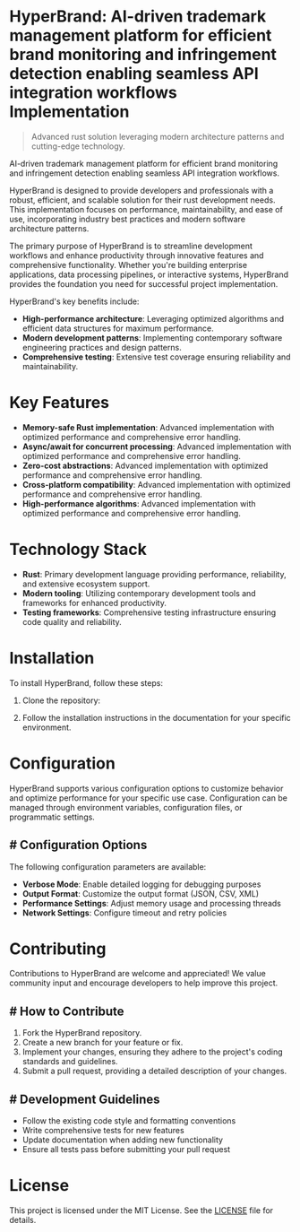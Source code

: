 <!-- fallback_HyperBrand_20250727060229_32134 -->

# HyperBrand: AI-driven trademark management platform for efficient brand monitoring and infringement detection enabling seamless API integration workflows Implementation
> Advanced rust solution leveraging modern architecture patterns and cutting-edge technology.

AI-driven trademark management platform for efficient brand monitoring and infringement detection enabling seamless API integration workflows.

HyperBrand is designed to provide developers and professionals with a robust, efficient, and scalable solution for their rust development needs. This implementation focuses on performance, maintainability, and ease of use, incorporating industry best practices and modern software architecture patterns.

The primary purpose of HyperBrand is to streamline development workflows and enhance productivity through innovative features and comprehensive functionality. Whether you're building enterprise applications, data processing pipelines, or interactive systems, HyperBrand provides the foundation you need for successful project implementation.

HyperBrand's key benefits include:

* **High-performance architecture**: Leveraging optimized algorithms and efficient data structures for maximum performance.
* **Modern development patterns**: Implementing contemporary software engineering practices and design patterns.
* **Comprehensive testing**: Extensive test coverage ensuring reliability and maintainability.

# Key Features

* **Memory-safe Rust implementation**: Advanced implementation with optimized performance and comprehensive error handling.
* **Async/await for concurrent processing**: Advanced implementation with optimized performance and comprehensive error handling.
* **Zero-cost abstractions**: Advanced implementation with optimized performance and comprehensive error handling.
* **Cross-platform compatibility**: Advanced implementation with optimized performance and comprehensive error handling.
* **High-performance algorithms**: Advanced implementation with optimized performance and comprehensive error handling.

# Technology Stack

* **Rust**: Primary development language providing performance, reliability, and extensive ecosystem support.
* **Modern tooling**: Utilizing contemporary development tools and frameworks for enhanced productivity.
* **Testing frameworks**: Comprehensive testing infrastructure ensuring code quality and reliability.

# Installation

To install HyperBrand, follow these steps:

1. Clone the repository:


2. Follow the installation instructions in the documentation for your specific environment.

# Configuration

HyperBrand supports various configuration options to customize behavior and optimize performance for your specific use case. Configuration can be managed through environment variables, configuration files, or programmatic settings.

## # Configuration Options

The following configuration parameters are available:

* **Verbose Mode**: Enable detailed logging for debugging purposes
* **Output Format**: Customize the output format (JSON, CSV, XML)
* **Performance Settings**: Adjust memory usage and processing threads
* **Network Settings**: Configure timeout and retry policies

# Contributing

Contributions to HyperBrand are welcome and appreciated! We value community input and encourage developers to help improve this project.

## # How to Contribute

1. Fork the HyperBrand repository.
2. Create a new branch for your feature or fix.
3. Implement your changes, ensuring they adhere to the project's coding standards and guidelines.
4. Submit a pull request, providing a detailed description of your changes.

## # Development Guidelines

* Follow the existing code style and formatting conventions
* Write comprehensive tests for new features
* Update documentation when adding new functionality
* Ensure all tests pass before submitting your pull request

# License

This project is licensed under the MIT License. See the [LICENSE](https://github.com/marcmotta/HyperBrand/blob/main/LICENSE) file for details.
